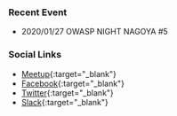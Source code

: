 ### Recent Event
* 2020/01/27 OWASP NIGHT NAGOYA #5

### Social Links
* [Meetup](https://www.meetup.com/owasp-nagoya-meetup-group/){:target="_blank"}
* [Facebook](https://www.facebook.com/owaspnagoya/){:target="_blank"}
* [Twitter](https://twitter.com/owaspnagoya){:target="_blank"}
* [Slack](https://join.slack.com/t/owaspnagoya/shared_invite/enQtMzM0OTkwMTM1NDQxLTI5ODQzZDViMDg4NDA2MzA4OGFmZmVmMWRjM2Y0ODBkMGM2YzVkMzU0MGU5Y2IxMTE5NmM2Yjg3Zjg3YzRhOWU){:target="_blank"}

